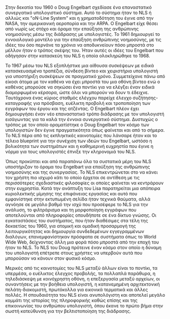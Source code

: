 Στην δεκατία του 1960 ο Doug Engelbart σχεδίασε ένα επαναστατικό συνεργατικό υπολογιστικό σύστημα. Αυτό το σύστημα ήταν το NLS ή αλλιώς και "oN-Line System" και η χρηματοδότηση του έγινε από την NASA, την αμερικανική αεροπορία και την ARPA. O Engelbart είχε θέσει από νωρίς ως στόχο και όραμα την επαύξηση της ανθρώπινης νοημοσύνης μέσω της διάδρασης με υπολογιστές. Το 1961 δημιουργεί το εννοιολογικό μοντέλο για την επαύξηση ανθρώπινης νοημοσύνης, με τις ιδέες του όσο περνάνε τα χρόνια να αποδυκνείουν πόσο μπροστά στο μέλλον ήταν ο τρόπος σκέψης του. Ήταν αυτές οι ιδέες του Engelbart που οδήγησαν στην κατασκεύη του NLS η οποία ολοκληρώθηκε το 1968.

Το 1967 μέσω του NLS εξοπλήστικε μια αίθουσα συσκέψεων με ειδικά κατασκευασμένα τραπέζια, σύνδεση βίντεο και χειριστήρια υπολογιστή για υποστήριξη συσκέψεων σε πραγματικό χρόνο. Συμμετείχανε πάνω από είκοσι άτομα με τον καθένα να έχει μπροστά του μια οθόνη βίντεο ενώ ο καθένας μπορούσε να σηκώσει ένα ποντίκι για να ελέγξει έναν ειδικά διαμορφωμένο κέρσορα, ώστε όλοι να μπορούν να δουν τι έδειχνε. Ταυτόχρονα ένας κύριος σταθμός ελέγχου παρείχε έλεγχο συζήτησης-καταγραφής για πρόσβαση, ευέλικτη προβολή και τροποποίηση των εγγράφων του έργου και της ατζέντας. Ο Engelbart πλέον έχει δημιουργήσει έναν νέο επαναστατικό τρόπο διάδρασης με τον υπολογιστή εισάγωντας για τα καλά την έννοια συνεργατικό σύστημα. Δυστυχώς ο τρόπος με τον οποίο οραματίστηκε ο Doug Engelbart τον κόσμο των υπολογιστών δεν έγινε πραγματικότητα όπως φαίνεται και από το σήμερα. Το NLS πέρα από τις εκπληκτικές καινοτομίες που λάνσαρε ήταν και το τέλειο blueprint για την συνέχιση των ιδεών του Engelbart, ωστόσο η βολικότητα των συστημάτων και η καθημερινή ευχρηστία που έγινε η νόρμα για τους υπολογιστές έπνιξε την κληρονομιά του NLS.

Όπως προκύπτει και από παραπάνω όλα τα συστατικά μέρη του NLS υποστήριζαν το όραμα του Engelbart για επαύξηση της ανθρώπινης νοημοσύνης και της συνεργασίας. Το NLS επικεντρώνεται στο να κάνει τον χρήστη πιο ισχυρό κάτι το οποίο έρχεται σε αντίθεση με τις περισσότερες σχεδιαστικές φιλοσοφίες οι οποίες φαίνεται να κεντράρουν στην ευχρηστία. Κατά την ανάπτυξη του Lisa παρατηρείται μια απόπειρα κυριολεκτικής μίμησης της επιφάνειας εργασίας και αυτό που εμφανίστηκε στην εκτυπωμένη σελίδα ήταν τεχνικά θαύματα, αλλά αγνόησε σε μεγάλο βαθμό την ισχύ που προσέφερε το NLS για την ανάλυση, το φιλτράρισμα και τη μορφοποίηση εγγράφων που αποτελούνται από πληροφορίες οπουδήποτε σε ένα δίκτυο γνώσης. Οι εγκαταστάσεις του συστήματος, που ήταν διαθέσιμες στα τέλη της δεκαετίας του 1960, για ατομική και ομαδική προσαρμογή της λειτουργικότητας και δημιουργία συνδεδεμένων εγγεγραμμένων διαλόγων, επανεμφανίστηκαν πρόσφατα σε συστήματα όπως το World Wide Web, δείχνοντας άλλη μια φορά πόσο μπροστά από την εποχή του ήταν το NLS. Το NLS του Doug πρότεινε έναν κόσμο στον οποίο η δύναμη του υπολογιστή επέτρεπε στους χρήστες να υπερβούν αυτά που μπορούσαν να κάνουν στον φυσικό κόσμο.

Μερικές από τις καινοτομίες του NLS μεταξύ άλλων είναι το ποντίκι, τα υπερμέσα, ο ευέλικτος έλεγχος προβολής, τα πολλαπλά παράθυρα, η τηλεδιάσκεψη με κοινόχρηστη οθόνη, η επεξεργασία μεταξύ αρχείων, οι συναντήσεις με την βοήθεια υπολογιστή, η κατανεμημένη αρχιτεκτονική πελάτη-διακομιστή, πρωτόκολλα για εικονικά τερματικά και άλλες πολλές. Η σπουδαιότητα του NLS είναι ανυπολόγιστη και αποτελεί μεγάλο κομμάτι της ιστορίας της πληροφορικής καθώς επίσης και της επικοινωνίας του ανθρώπου υπολογιστή, όπου έκανε το πρώτο βήμα στην σωστή κατεύθυνση για την βελτιστοποίηση της διάδρασης.
